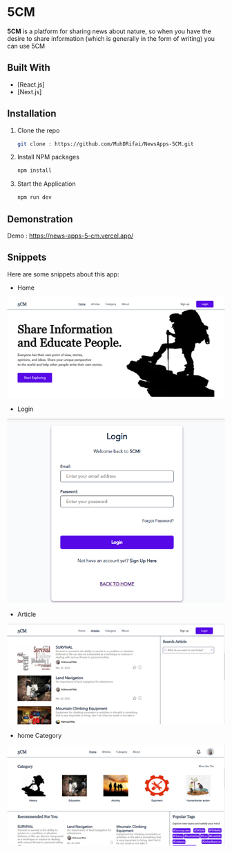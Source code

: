 # 5CM

**5CM** is a platform for sharing news about nature, so when you have the desire to share information (which is generally in the form of writing) you can use 5CM


## Built With

- [React.js]
- [Next.js]



## Installation

1. Clone the repo
   ```sh
   git clone : https://github.com/MuhDRifai/NewsApps-5CM.git
   ```
2. Install NPM packages
   ```sh
   npm install
   ```
3. Start the Application
   ```sh
   npm run dev
   ```

## Demonstration

Demo : https://news-apps-5-cm.vercel.app/

## Snippets

Here are some snippets about this app:

- Home

![home](./SS/1.png)


- Login

![home](./SS/login.png)


- Article

![article](./SS/2.png)


- home Category

![category](./SS/7.png)




